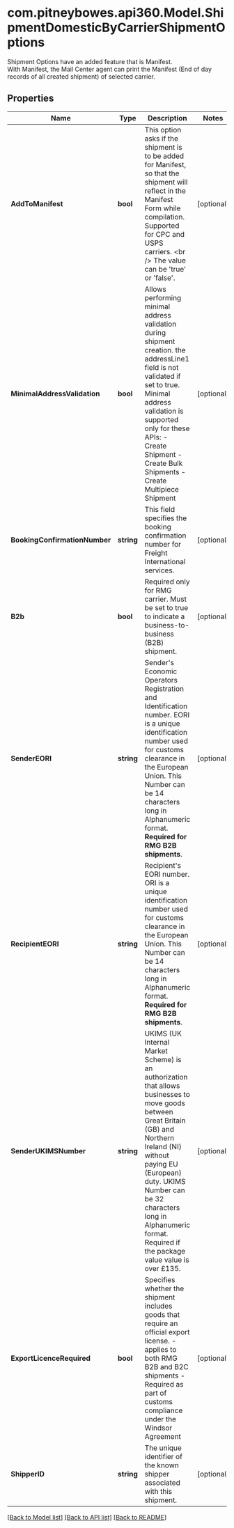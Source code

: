 # com.pitneybowes.api360.Model.ShipmentDomesticByCarrierShipmentOptions
Shipment Options have an added feature that is Manifest.<br /> With Manifest, the Mail Center agent can print the Manifest (End of day records of all created shipment) of selected carrier.

## Properties

Name | Type | Description | Notes
------------ | ------------- | ------------- | -------------
**AddToManifest** | **bool** | This option asks if the shipment is to be added for Manifest, so that the shipment will reflect in the Manifest Form while compilation. Supported for CPC and USPS carriers. &lt;br /&gt; The value can be &#39;true&#39; or &#39;false&#39;. | [optional] 
**MinimalAddressValidation** | **bool** | Allows performing minimal address validation during shipment creation. the addressLine1 field is not validated if set to true. Minimal address validation is supported only for these APIs:   - Create Shipment   - Create Bulk Shipments   - Create Multipiece Shipment  | [optional] 
**BookingConfirmationNumber** | **string** | This field specifies the booking confirmation number for Freight International services. | [optional] 
**B2b** | **bool** | Required only for RMG carrier. Must be set to true to indicate a business-to-business (B2B) shipment. | [optional] 
**SenderEORI** | **string** | Sender&#39;s Economic Operators Registration and Identification number. EORI is a unique identification number used for customs clearance in the European Union. This Number can be 14 characters long in Alphanumeric format. **Required for RMG B2B shipments**. | [optional] 
**RecipientEORI** | **string** | Recipient&#39;s EORI number. ORI is a unique identification number used for customs clearance in the European Union. This Number can be 14 characters long in Alphanumeric format. **Required for RMG B2B shipments**. | [optional] 
**SenderUKIMSNumber** | **string** | UKIMS (UK Internal Market Scheme) is an authorization that allows businesses to move goods between Great Britain (GB) and Northern Ireland (NI) without paying EU (European) duty. UKIMS Number can be 32 characters long in Alphanumeric format. Required if the package value value is over £135. | [optional] 
**ExportLicenceRequired** | **bool** | Specifies whether the shipment includes goods that require an official export license. - applies to both RMG B2B and B2C shipments - Required as part of customs compliance under the Windsor Agreement  | [optional] 
**ShipperID** | **string** | The unique identifier of the known shipper associated with this shipment. | [optional] 

[[Back to Model list]](../../README.md#documentation-for-models) [[Back to API list]](../../README.md#documentation-for-api-endpoints) [[Back to README]](../../README.md)

